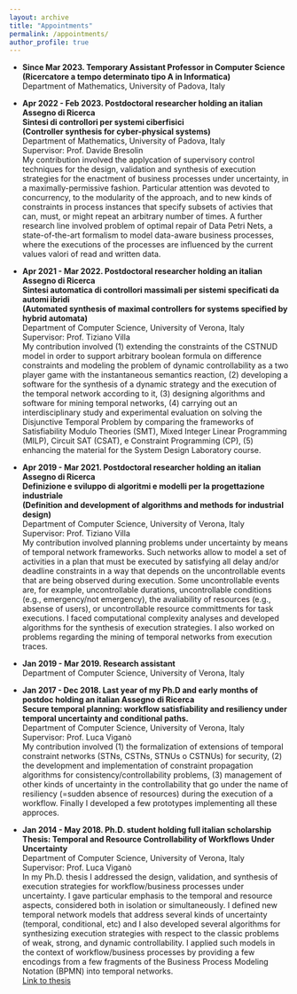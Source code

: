 ```yaml
---
layout: archive
title: "Appointments"
permalink: /appointments/
author_profile: true
---
```


- **Since Mar 2023. Temporary Assistant Professor in Computer Science**<br/>**(Ricercatore a tempo determinato tipo A in Informatica)**<br/>Department of Mathematics, University of Padova, Italy<br/>

- **Apr 2022 - Feb 2023. Postdoctoral researcher holding an italian Assegno di Ricerca**<br/>**Sintesi di controllori per systemi ciberfisici**<br/>**(Controller synthesis for cyber-physical systems)**<br/>Department of Mathematics, University of Padova, Italy<br/>Supervisor: Prof. Davide Bresolin<br/>My contribution involved the applycation of supervisory control techniques for the design, validation and synthesis of execution strategies for the enactment of business processes under uncertainty, in a maximally-permissive fashion. Particular attention was devoted to concurrency, to the modularity of the approach, and to new kinds of constraints in process instances that specify subsets of activies that can, must, or might repeat an arbitrary number of times. A further research line involved problem of optimal repair of Data Petri Nets, a state-of-the-art formalism to model data-aware business processes, where the executions of the processes are influenced by the current values valori of read and written data.

- **Apr 2021 - Mar 2022. Postdoctoral researcher holding an italian Assegno di Ricerca**<br/>**Sintesi automatica di controllori massimali per sistemi specificati da automi ibridi**<br/>**(Automated synthesis of maximal controllers for systems specified by hybrid automata)**<br/>Department of Computer Science, University of Verona, Italy<br/>Supervisor: Prof. Tiziano Villa<br/>My contribution involved (1) extending the constraints of the CSTNUD model in order to support arbitrary boolean formula on difference constraints and modeling the problem of dynamic controllability as a two player game with the instantaneous semantics reaction, (2) developing a software for the synthesis of a dynamic strategy and the execution of the temporal network according to it, (3) designing algorithms and software for mining temporal networks, (4) carrying out an interdisciplinary study and experimental evaluation on solving the Disjunctive Temporal Problem by comparing the frameworks of Satisfiability Modulo Theories (SMT), Mixed Integer Linear Programming (MILP), Circuit SAT (CSAT), e Constraint Programming (CP), (5) enhancing the material for the System Design Laboratory course.

- **Apr 2019 - Mar 2021. Postdoctoral researcher holding an italian Assegno di Ricerca**<br/>**Definizione e sviluppo di algoritmi e modelli per la progettazione industriale**<br/>**(Definition and development of algorithms and methods for industrial design)**<br/>Department of Computer Science, University of Verona, Italy<br/>Supervisor: Prof. Tiziano Villa<br/>My contribution involved planning problems under uncertainty by means of temporal network frameworks. Such networks allow to model a set of activities in a plan that must be executed by satisfying all delay and/or deadline constraints in a way that depends on the uncontrollable events that are being observed during execution. Some uncontrollable events are, for example, uncontrollable durations, uncontrollable conditions (e.g., emergency/not emergency), the avaliability of resources (e.g., absense of users), or uncontrollable resource committments for task executions. I faced computational complexity analyses and developed algorithms for the synthesis of execution strategies. I also worked on problems regarding the mining of temporal networks from execution traces.

- **Jan 2019 - Mar 2019. Research assistant**<br/>Department of Computer Science, University of Verona, Italy

- **Jan 2017 - Dec 2018. Last year of my Ph.D and early months of postdoc holding an italian Assegno di Ricerca**<br/>**Secure temporal planning: workflow satisfiability and resiliency under temporal uncertainty and conditional paths.**<br/>Department of Computer Science, University of Verona, Italy<br/>Supervisor: Prof. Luca Viganò<br/>My contribution involved (1) the formalization of extensions of temporal constraint networks (STNs, CSTNs, STNUs o CSTNUs) for security, (2) the development and implementation of constraint propagation algorithms for consistency/controllability problems, (3) management of other kinds of uncertainty in the controllability that go under the name of resiliency (=sudden absence of resources) during the execution of a workflow. Finally I developed a few prototypes implementing all these approces.

- **Jan 2014 - May 2018. Ph.D. student holding full italian scholarship**<br/>**Thesis: Temporal and Resource Controllability of Workflows Under Uncertainty**<br/>Department of Computer Science, University of Verona, Italy<br/>Supervisor: Prof. Luca Viganò<br/>In my Ph.D. thesis I addressed the design, validation, and synthesis of execution strategies for workflow/business processes under uncertainty. I gave particular emphasis to the temporal and resource aspects, considered both in isolation or simultaneously. I defined new temporal network models that address several kinds of uncertainty (temporal, conditional, etc) and I also developed several algorithms for synthesizing execution strategies with respect to the classic problems of weak, strong, and dynamic controllability. I applied such models in the context of workflow/business processes by providing a few encodings from a few fragments of the Business Process Modeling Notation (BPMN) into temporal networks.<br/>[Link to thesis](https://hdl.handle.net/11562/979769)